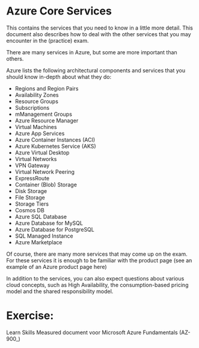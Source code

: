 # Azure Core Services

This contains the services that you need to know in a little more detail. This document also describes how to deal with the other services that you may encounter in the (practice) exam.

There are many services in Azure, but some are more important than others. 

Azure lists the following architectural components and services that you should know in-depth about what they do:


- Regions and Region Pairs
- Availability Zones
- Resource Groups
- Subscriptions
- mManagement Groups
- Azure Resource Manager
- Virtual Machines
- Azure App Services
- Azure Container Instances (ACI)
- Azure Kubernetes Service (AKS)
- Azure Virtual Desktop
- Virtual Networks
- VPN Gateway
- Virtual Network Peering
- ExpressRoute
- Container (Blob) Storage
- Disk Storage
- File Storage
- Storage Tiers
- Cosmos DB
- Azure SQL Database
- Azure Database for MySQL
- Azure Database for PostgreSQL
- SQL Managed Instance
- Azure Marketplace

Of course, there are many more services that may come up on the exam. For these services it is enough to be familiar with the product page (see an example of an Azure product page here)



In addition to the services, you can also expect questions about various cloud concepts, such as High Availability, the consumption-based pricing model and the shared responsibility model.



# Exercise:
Learn Skills Measured document voor Microsoft Azure Fundamentals (AZ-900_)



